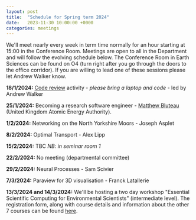 ```yaml
---
layout: post
title:  "Schedule for Spring term 2024"
date:   2023-11-30 10:00:00 +0000
categories: meetings
---
```

We'll meet nearly every week in term time normally for an hour starting at 15:00 in the Conference 
Room. Meetings are open to all in the Department and will follow the evolving
schedule below. The Conference Room in Earth Sciences can be found on O4 (turn right after
you go through the doors to the office corridor). If you are willing to lead one of these
sessions please let Andrew Walker know.

**18/1/2024:** [Code review](https://compearthsci.github.io/meetings/2024/01/18/code_review.html) activity - _please bring a laptop and code_ - led by Andrew Walker

**25/1/2024:** Becoming a research software engineer - [Matthew Bluteau](https://bielsnohr.github.io/about/) (United Kingdom Atomic Energy Authority).

**1/2/2024:** Networking on the North Yorkshire Moors - Joseph Asplet

**8/2/2024:** Optimal Transport - Alex Lipp

**15/2/2024:** TBC _NB: in seminar room 1_

**22/2/2024:** No meeting (departmental committee)

**29/2/2024:** Neural Processes - Sam Scivier

**7/3/2024:** Paraview for 3D visualisation - Franck Latallerie

**13/3/2024 and 14/3/2024:** We'll be hosting a two day workshop "Essential Scientific Computing for Environmental Scientists" (intermediate level). 
The registration form, along with course details and information about the other 7 courses can be found [here](https://forms.office.com/e/XmwiCpMK38).
